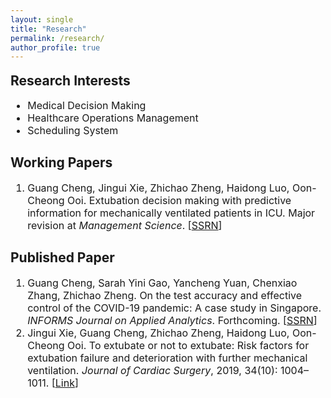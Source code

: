 ```yaml
---
layout: single
title: "Research"
permalink: /research/
author_profile: true
---
```

<body>

<h2 style="margin-top: 0.83em;">Research Interests</h2> 
<ul style="font-size: 16px; margin-top: 0em; margin-bottom: 0.5em;">
	<li>Medical Decision Making</li>
	<li>Healthcare Operations Management</li>
	<li>Scheduling System</li>
</ul>
<h2>Working Papers</h2>
<ol style="font-size: 16px; margin-top: 0em; margin-bottom: 0.5em;">
	<li>Guang Cheng, Jingui Xie, Zhichao Zheng, Haidong Luo, Oon-Cheong Ooi. Extubation decision making with predictive information for mechanically ventilated patients in ICU. Major revision at <i>Management Science</i>. [<a href="https://ssrn.com/abstract=3397530" target="_blank">SSRN</a>]</li>
</ol>
<h2>Published Paper</h2>
<ol style="font-size: 16px; margin-top: 0em; margin-bottom: 0.5em;">
	<li>Guang Cheng, Sarah Yini Gao, Yancheng Yuan, Chenxiao Zhang, Zhichao Zheng. On the test accuracy and effective control of the COVID-19 pandemic: A case study in Singapore. <i>INFORMS Journal on Applied Analytics</i>. Forthcoming. [<a href="http://ssrn.com/abstract=3955828" target="_blank">SSRN</a>]</li>
	<!--  -->
	<li>Jingui Xie, Guang Cheng, Zhichao Zheng, Haidong Luo, Oon-Cheong Ooi. To extubate or not to extubate: Risk factors for extubation failure and deterioration with further mechanical ventilation. <i>Journal of Cardiac Surgery</i>, 2019, 34(10): 1004–1011. [<a href="https://onlinelibrary.wiley.com/doi/abs/10.1111/jocs.14189" target="_blank">Link</a>]</li>
</ol>

</body>